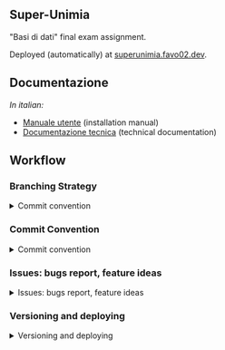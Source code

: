 ## Super-Unimia

"Basi di dati" final exam assignment.

Deployed (automatically) at [superunimia.favo02.dev](superunimia.favo02.dev).

## Documentazione

_In italian:_

- [Manuale utente](MANUALE_UTENTE.md) (installation manual)
- [Documentazione tecnica](DOCUMENTAZIONE_TECNICA.md) (technical documentation)

## Workflow

### Branching Strategy

<details>
<summary>Commit convention</summary>

No branches, all on main.

</details>

### Commit Convention

<details>
<summary>Commit convention</summary>

Each commit message consists of a **header**, a **body**, and a **footer**.

```
<header>
<BLANK LINE>
<body>
<BLANK LINE>
<footer>
```

#### Commit Message Header

```
<project part>(<scope>): <short summary>
  │       │             │
  │       │             └─⫸ Summary in present tense. Not capitalized. No period at the end.
  │       │
  │       └─⫸ Commit Scope: segretario|docente|studente|*
  │
  └─⫸ Commit project part: repo|db|web
```

##### Project part

Must be one of the following:

* **repo**: changes to the repository (ci, readme, gitignore, ...)
* **db**: database
* **web**: webapp

##### Scope

The scope is the part of the codebase where the changes happened and it can be one of the following:

* **segretario**: segretario user
* **docente**: docente user
* **studente**: studente user

- If a commit changes multiple parts of the codebase then an `*` sign can be used as the scope specifier.

#### Commit Message Body

- Use imperative, present tense: “change” not “changed” nor “changes”.

- Include motivation for the change and contrasts with previous behavior.

#### Commit Message Footer

All breaking changes have to be mentioned in footer with the description of the change, justification and migration notes (e.g. `BREAKING CHANGE: desc...`).

- If a commit targets a specific issue, the issue_id must be specified in the footer e.g. `Closes #123`, in case of multiple issues `Closes #123, #124, #125`.
  
</details>

### Issues: bugs report, feature ideas
  
<details>
<summary>Issues: bugs report, feature ideas</summary>

> Issues can be opened for everything that has to do with the program, from asking questions to requesting new fetures or bug-fixes.

Issues should describe and include each of the following components:

- A `priority` label
    - `priority: 0` &larr; **Highest**
    - `priority: 1`
    - `priority: 2`
    - `priority: 3`
    - `priority: 4` &larr; **Lowest**
- A `type` label
    - `feature`: new feature to be implemented
    - `bug`: bug to be fixed
    - `idea`: an idea for a future update (not strictly required as a feature)

</details>

### Versioning and deploying
  
<details>
<summary>Versioning and deploying</summary>

#### Versioning

No versioning (fuck vanilla PHP).
  
#### Deploying

Every time a new version is bumped, the `serve` workflow will be triggered, generating a new Docker image for the application and serving it at [superunimia.favo02.dev](https://superunimia.favo02.dev).

</details>
  

